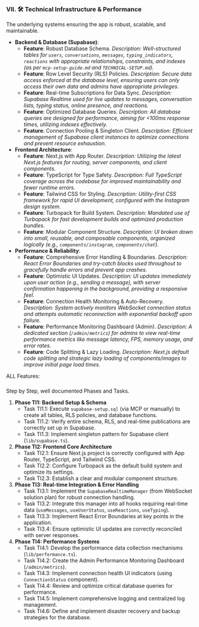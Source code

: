 ### VII. 🛠️ Technical Infrastructure & Performance

The underlying systems ensuring the app is robust, scalable, and maintainable.

-   **Backend & Database (Supabase)**:
    -   **Feature**: Robust Database Schema.
        *Description: Well-structured tables for `users`, `conversations`, `messages`, `typing_indicators`, `reactions` with appropriate relationships, constraints, and indexes (as per `mcp-setup-guide.md` and `TECHNICAL-SETUP.md`).*
    -   **Feature**: Row Level Security (RLS) Policies.
        *Description: Secure data access enforced at the database level, ensuring users can only access their own data and admins have appropriate privileges.*
    -   **Feature**: Real-time Subscriptions for Data Sync.
        *Description: Supabase Realtime used for live updates to messages, conversation lists, typing status, online presence, and reactions.*
    -   **Feature**: Optimized Database Queries.
        *Description: All database queries are designed for performance, aiming for <100ms response times, utilizing indexes effectively.*
    -   **Feature**: Connection Pooling & Singleton Client.
        *Description: Efficient management of Supabase client instances to optimize connections and prevent resource exhaustion.*
-   **Frontend Architecture**:
    -   **Feature**: Next.js with App Router.
        *Description: Utilizing the latest Next.js features for routing, server components, and client components.*
    -   **Feature**: TypeScript for Type Safety.
        *Description: Full TypeScript coverage across the codebase for improved maintainability and fewer runtime errors.*
    -   **Feature**: Tailwind CSS for Styling.
        *Description: Utility-first CSS framework for rapid UI development, configured with the Instagram design system.*
    -   **Feature**: Turbopack for Build System.
        *Description: Mandated use of Turbopack for fast development builds and optimized production bundles.*
    -   **Feature**: Modular Component Structure.
        *Description: UI broken down into small, reusable, and composable components, organized logically (e.g., `components/instagram`, `components/chat`).*
-   **Performance & Reliability**:
    -   **Feature**: Comprehensive Error Handling & Boundaries.
        *Description: React Error Boundaries and try-catch blocks used throughout to gracefully handle errors and prevent app crashes.*
    -   **Feature**: Optimistic UI Updates.
        *Description: UI updates immediately upon user action (e.g., sending a message), with server confirmation happening in the background, providing a responsive feel.*
    -   **Feature**: Connection Health Monitoring & Auto-Recovery.
        *Description: System actively monitors WebSocket connection status and attempts automatic reconnection with exponential backoff upon failure.*
    -   **Feature**: Performance Monitoring Dashboard (Admin).
        *Description: A dedicated section (`/admin/metrics`) for admins to view real-time performance metrics like message latency, FPS, memory usage, and error rates.*
    -   **Feature**: Code Splitting & Lazy Loading.
        *Description: Next.js default code splitting and strategic lazy loading of components/images to improve initial page load times.*

ALL Features:
###
Step by Step, well documented Phases and Tasks.

1.  **Phase TI1: Backend Setup & Schema**
    *   Task TI1.1: Execute `supabase-setup.sql` (via MCP or manually) to create all tables, RLS policies, and database functions.
    *   Task TI1.2: Verify entire schema, RLS, and real-time publications are correctly set up in Supabase.
    *   Task TI1.3: Implement singleton pattern for Supabase client (`lib/supabase.ts`).
2.  **Phase TI2: Frontend Core Architecture**
    *   Task TI2.1: Ensure Next.js project is correctly configured with App Router, TypeScript, and Tailwind CSS.
    *   Task TI2.2: Configure Turbopack as the default build system and optimize its settings.
    *   Task TI2.3: Establish a clear and modular component structure.
3.  **Phase TI3: Real-time Integration & Error Handling**
    *   Task TI3.1: Implement the `SupabaseRealtimeManager` (from WebSocket solution plan) for robust connection handling.
    *   Task TI3.2: Integrate this manager into all hooks requiring real-time data (`useMessages`, `useUserStatus`, `useReactions`, `useTyping`).
    *   Task TI3.3: Implement React Error Boundaries at key points in the application.
    *   Task TI3.4: Ensure optimistic UI updates are correctly reconciled with server responses.
4.  **Phase TI4: Performance Systems**
    *   Task TI4.1: Develop the performance data collection mechanisms (`lib/performance.ts`).
    *   Task TI4.2: Create the Admin Performance Monitoring Dashboard (`/admin/metrics`).
    *   Task TI4.3: Implement connection health UI indicators (using `ConnectionStatus` component).
    *   Task TI4.4: Review and optimize critical database queries for performance.
    *   Task TI4.5: Implement comprehensive logging and centralized log management.
    *   Task TI4.6: Define and implement disaster recovery and backup strategies for the database.
